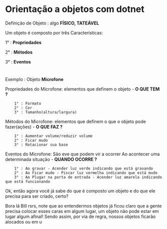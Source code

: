 # Orientação a objetos com dotnet

Definição de Objeto : algo **FÍSICO, TATEÁVEL**

Um objeto é composto por três Características:

1° : **Propriedades**

2° : **Métodos** 

3° : **Eventos**
#

Exemplo : Objeto **Microfone**

Propriedades do Microfone: elementos que definem o objeto - **O QUE TEM ?**

        1° : Formato
        2° : Cor
        3° : Tamanho(altura/largura)

Métodos do Microfone: elementos que definem o que o objeto pode fazer(ações) - **O QUE FAZ ?**

        1° : Aumentar volume/reduzir volume
        2° : Ficar mudo
        3° : Rotacionar sua base        

Eventos do Microfone: São eve que podem vir a ocorrer Ao acontecer uma determinada situação - **QUANDO OCORRE ?**

        1° : Ao gravar - Acender luz verde indicando que está gravando
        2° : Ao Ficar mudo - Piscar luz vermelha indicando que está mudo 
        3° : Ao Plugar na porta de entrada - Acender luz amarela indicando que está funcionando

Ok, então agora você já sabe do que é composto um objeto e do que ele precisa para ser criado, certo? 

Bora lá Bill rsrs, note que ao entendermos objetos já ficou claro que a gente precisa colocar esses caras em algum lugar, um objeto não pode estar em lugar algum afinal!
Sendo assim, por via de regra, nossos objetos ficarão alocados ou em u